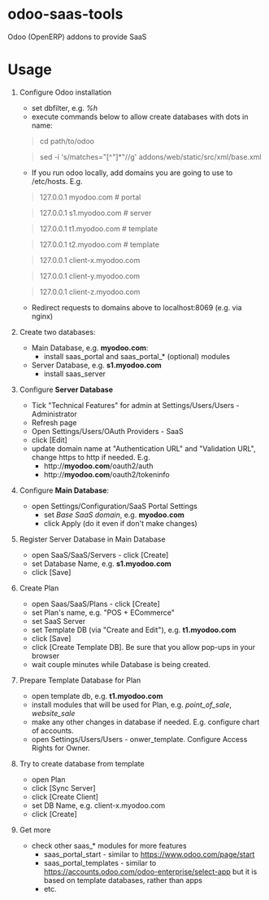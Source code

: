 odoo-saas-tools
=================
Odoo (OpenERP) addons to provide SaaS

Usage
=====

1. Configure Odoo installation
   * set dbfilter, e.g. *%h*
   * execute commands below to allow create databases with dots in name:

   > cd path/to/odoo

   > sed -i 's/matches="[^"]*"//g' addons/web/static/src/xml/base.xml

   * If you run odoo locally, add domains you are going to use to /etc/hosts. E.g.

   > 127.0.0.1	myodoo.com # portal

   > 127.0.0.1	s1.myodoo.com # server

   > 127.0.0.1	t1.myodoo.com # template

   > 127.0.0.1	t2.myodoo.com # template

   > 127.0.0.1	client-x.myodoo.com

   > 127.0.0.1	client-y.myodoo.com

   > 127.0.0.1	client-z.myodoo.com

   * Redirect requests to domains above to localhost:8069 (e.g. via nginx)


2. Create two databases:

   * Main Database, e.g. **myodoo.com**:
     * install saas_portal and saas_portal_* (optional) modules
   * Server Database, e.g. **s1.myodoo.com**
     * install saas_server

3. Configure **Server Database**
   * Tick "Technical Features" for admin at Settings/Users/Users - Administrator
   * Refresh page
   * Open Settings/Users/OAuth Providers - SaaS
   * click [Edit]
   * update domain name at "Authentication URL" and "Validation URL", change https to http if needed. E.g.
     * http://**myodoo.com**/oauth2/auth
     * http://**myodoo.com**/oauth2/tokeninfo

4. Configure **Main Database**:
   * open Settings/Configuration/SaaS Portal Settings
     * set *Base SaaS domain*, e.g. **myodoo.com**
     * click Apply (do it even if don't make changes)

5. Register Server Database in Main Database
   * open SaaS/SaaS/Servers - click [Create]
   * set Database Name, e.g. **s1.myodoo.com**
   * click [Save]

6. Create Plan
   * open Saas/SaaS/Plans - click [Create]
   * set Plan's name, e.g. "POS + ECommerce"
   * set SaaS Server
   * set Template DB (via "Create and Edit"), e.g. **t1.myodoo.com**
   * click [Save]
   * click [Create Template DB]. Be sure that you allow pop-ups in your browser
   * wait couple minutes while Database is being created.

7. Prepare Template Database for Plan
   * open template db, e.g. **t1.myodoo.com**
   * install modules that will be used for Plan, e.g. *point_of_sale*, *website_sale*
   * make any other changes in database if needed. E.g. configure
     chart of accounts.
   * open Settings/Users/Users - onwer_template. Configure Access Rights for Owner.
	 
8. Try to create database from template
   * open Plan
   * click [Sync Server]
   * click [Create Client]
   * set DB Name, e.g. client-x.myodoo.com
   * click [Create]

9. Get more
   * check other saas_* modules for more features
     * saas_portal_start - similar to https://www.odoo.com/page/start
	 * saas_portal_templates - similar to https://accounts.odoo.com/odoo-enterprise/select-app but it is based on template databases, rather than apps
	 * etc.